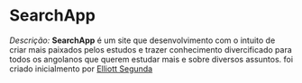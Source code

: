 # SearchApp

*Descrição:*
 **SearchApp** é um site que desenvolvimento com o intuito de criar mais paixados pelos estudos e trazer conhecimento divercificado para todos os angolanos que querem estudar mais e sobre diversos assuntos. foi criado inicialmento por [Elliott Segunda](https://github.com/Elliottsegunda)

